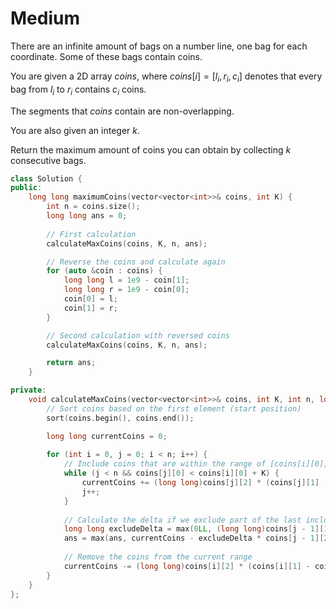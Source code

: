 # Medium

There are an infinite amount of bags on a number line, one bag for each coordinate. Some of these bags contain coins.

You are given a 2D array $coins$, where $coins[i] = [l_i, r_i, c_i]$ denotes that every bag from $l_i$ to $r_i$ contains $c_i$ coins.

The segments that $coins$ contain are non-overlapping.

You are also given an integer $k$.

Return the maximum amount of coins you can obtain by collecting $k$ consecutive bags.

```cpp
class Solution {
public:
    long long maximumCoins(vector<vector<int>>& coins, int K) {
        int n = coins.size();
        long long ans = 0;
        
        // First calculation
        calculateMaxCoins(coins, K, n, ans);

        // Reverse the coins and calculate again
        for (auto &coin : coins) {
            long long l = 1e9 - coin[1];
            long long r = 1e9 - coin[0];
            coin[0] = l;
            coin[1] = r;
        }

        // Second calculation with reversed coins
        calculateMaxCoins(coins, K, n, ans);

        return ans;
    }

private:
    void calculateMaxCoins(vector<vector<int>>& coins, int K, int n, long long& ans) {
        // Sort coins based on the first element (start position)
        sort(coins.begin(), coins.end());

        long long currentCoins = 0;
        
        for (int i = 0, j = 0; i < n; i++) {
            // Include coins that are within the range of [coins[i][0], coins[i][0] + K]
            while (j < n && coins[j][0] < coins[i][0] + K) {
                currentCoins += (long long)coins[j][2] * (coins[j][1] - coins[j][0] + 1);
                j++;
            }
            
            // Calculate the delta if we exclude part of the last included coin
            long long excludeDelta = max(0LL, (long long)coins[j - 1][1] - (coins[i][0] + K) + 1);
            ans = max(ans, currentCoins - excludeDelta * coins[j - 1][2]);
            
            // Remove the coins from the current range
            currentCoins -= (long long)coins[i][2] * (coins[i][1] - coins[i][0] + 1);
        }
    }
};
```
